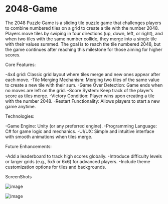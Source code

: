 # 2048-Game
 
The 2048 Puzzle Game is a sliding tile puzzle game that challenges players to combine numbered tiles on a grid to create a tile with the number 2048. Players move tiles by swiping in four directions (up, down, left, or right), and when two tiles with the same number collide, they merge into a single tile with their values summed. The goal is to reach the tile numbered 2048, but the game continues after reaching this milestone for those aiming for higher scores.

Core Features:

-4x4 grid: Classic grid layout where tiles merge and new ones appear after each move.
-Tile Merging Mechanism: Merging two tiles of the same value to create a new tile with their sum.
-Game Over Detection: Game ends when no moves are left on the grid.
-Score System: Keep track of the player’s score as tiles merge.
-Victory Condition: Player wins upon creating a tile with the number 2048.
-Restart Functionality: Allows players to start a new game anytime.

Technologies:

-Game Engine: Unity (or any preferred engine).
-Programming Language: C# for game logic and mechanics.
-UI/UX: Simple and intuitive interface with smooth animations when tiles merge.

Future Enhancements:

-Add a leaderboard to track high scores globally.
-Introduce difficulty levels or larger grids (e.g., 5x5 or 6x6) for advanced players.
-Include theme customization options for tiles and backgrounds.

ScreenShots


![image](https://github.com/user-attachments/assets/ccf057d8-8bb5-481f-84d4-363c25b64d7d)


![image](https://github.com/user-attachments/assets/cd041e50-e695-470f-bcf8-f28437704ac7)


